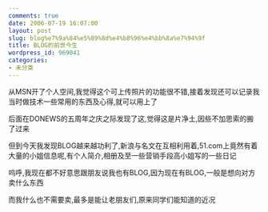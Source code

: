 ```yaml
---
comments: true
date: 2006-07-19 16:07:00
layout: post
slug: blog%e7%9a%84%e5%89%8d%e4%b8%96%e4%bb%8a%e7%94%9f
title: BLOG的前世今生
wordpress_id: 969041
categories:
- 未分类
---
```


从MSN开了个人空间,我觉得这个可上传照片的功能很不错,接着发现还可以记录我当时做技术一些常用的东西及心得,就可以用上了  
  
后面在DONEWS的五周年之庆之际发现了这,觉得这是片净土,因些不加思索的搬了过来  
  
但到今天我发现BLOG越来越功利了,新浪与名文在互相利用着,51.com上竟然有着大量的小姐信息呢,有个人简介,相册及至一些营销手段高小姐写的一些日记  
  
呜呼,我现在都不好意思跟朋友说我也有BLOG,因为现在有BLOG,一般是想向对方卖什么东西  
  
而我什么也不需要卖,最多是能让老朋友们,原来同学们能知道的近况

